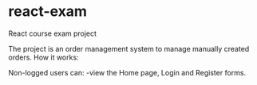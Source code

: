 # react-exam
React course exam project

The project is an order management system to manage manually created orders. 
How it works:

Non-logged users can:
-view the Home page, Login and Register forms.